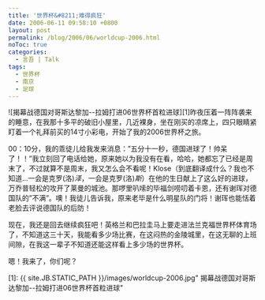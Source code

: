 ```yaml
---
title: '世界杯&#8211;难得疯狂'
date: 2006-06-11 09:58:10 +0800
layout: post
permalink: /blog/2006/06/worldcup-2006.html
noToc: true
categories:
  - 言吾 | Talk
tags:
  - 世界杯
  - 南京
  - 足球
---
```

![揭幕战德国对哥斯达黎加--拉姆打进06世界杯首粒进球][1]昨夜压着一阵阵袭来的睡意，在我那十多平的破旧小屋里，几近裸身，坐在刚买的凉席上，四只眼睛紧盯着一个礼拜前买的14寸小彩电，开始了我的2006世界杯之旅。

00：10分，我的乖徒儿给我发来消息：&#8221;五分十一秒，德国进球了！帅呆了！！&#8221;我立刻回了电话给她，原来她以为我没有在看，哈哈，她都忘了已经是周末了，不过就算不是周末，我又怎么会不看呢！Klose（到底翻译成什么？我也不知道&#8230;一会是克罗(洛)*泽*，一会是克罗(洛)*斯*）在他的生日献上了这么好的进球，万乔普轻松的攻开了莱曼的城池。那啰里叭嗦的毕福剑唠叨着卡恩，还有谢珲对德国队的&#8221;不满&#8221;。噢！我徒儿告诉我，原来老毕是什么明星队的门将！谢珲也能恬着老脸去评说德国队的后防！

现在，我还是回去继续疯狂吧！英格兰和巴拉圭马上要走进法兰克福世界杯体育场了，不知道这三十天，我能看多少场比赛，在这闷热的金陵城里，在这无聊的上班间隙，在我这一辈子不知道还能这样看上多少场的世界杯。

嗯！我来了，你们呢？

  [1]: {{ site.JB.STATIC_PATH }}/images/worldcup-2006.jpg" 揭幕战德国对哥斯达黎加--拉姆打进06世界杯首粒进球"